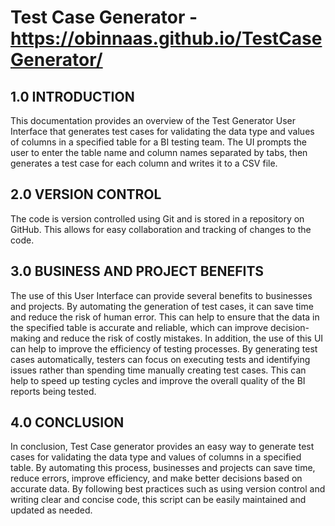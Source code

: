 # Test Case Generator - https://obinnaas.github.io/TestCaseGenerator/
## 1.0 INTRODUCTION
This documentation provides an overview of the Test Generator User Interface that generates test cases for validating the data type and values of columns in a specified table for a BI testing team. The UI prompts the user to enter the table name and column names separated by tabs, then generates a test case for each column and writes it to a CSV file. 

## 2.0 VERSION CONTROL
The code is version controlled using Git and is stored in a repository on GitHub. This allows for easy collaboration and tracking of changes to the code.

## 3.0 BUSINESS AND PROJECT BENEFITS
The use of this User Interface can provide several benefits to businesses and projects. By automating the generation of test cases, it can save time and reduce the risk of human error. This can help to ensure that the data in the specified table is accurate and reliable, which can improve decision-making and reduce the risk of costly mistakes.
In addition, the use of this UI can help to improve the efficiency of testing processes. By generating test cases automatically, testers can focus on executing tests and identifying issues rather than spending time manually creating test cases. This can help to speed up testing cycles and improve the overall quality of the BI reports being tested.

## 4.0 CONCLUSION
In conclusion, Test Case generator provides an easy way to generate test cases for validating the data type and values of columns in a specified table. By automating this process, businesses and projects can save time, reduce errors, improve efficiency, and make better decisions based on accurate data. By following best practices such as using version control and writing clear and concise code, this script can be easily maintained and updated as needed.

